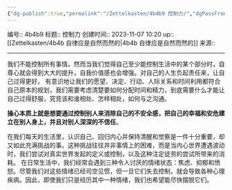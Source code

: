 ```yaml
---
{"dg-publish":true,"permalink":"/Zettelkasten/4b4b9 控制力/","dgPassFrontmatter":true}
---
```


编号:: 4b4b9
标题:: 控制力
创建时间:: 2023-11-07 10:20
up:: [[Zettelkasten/4b4b 自律应是自然而然的\|4b4b 自律应是自然而然的]]
来源:: 

---
我们不能控制所有事情。然而当我们觉得自己至少能控制生活中的某个部分时，自尊心就会得到大大的提升，自我价值感也会增强。对自己的人生负起责任来，让自己过得更好。
有意识地让我们的愿望、决定、行动、人际关系和时间利用都符合自己原本的规划，我们需要考虑清楚要如何分配时间和精力，到底需要什么才能让自己过得舒服，究竞该和谁相处、怎样相处，如何与之沟通。

**操心本质上就是想要通过控制别人来消除自己的不安全感，把自己的幸福和安危建立在别人身上，并且对别人深深的不信任**。

在我们每天的生活里，认识自己、回归内心并保持清醒和觉察是一件十分重要，却又如此充满挑战的事。这种挑战往往并非事情上的困难，而是当内心世界遭遇波动时，我们尝试对真实世界发起的定义或控制，以及这种注定徒劳的尝试所带来的消耗。
在日常生活中，我们经常会遇到三种令人讨厌的情绪状态：焦虑、抑郁和愤怒。尽管我们对这些情绪已经司空见惯，但一旦它们失去控制，就会导致各种心理疾病。因此，即使我们只是经历其中一种情绪，我们也希望能尽快摆脱它们。